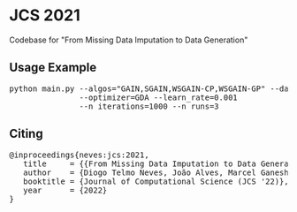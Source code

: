 # JCS 2021
Codebase for "From Missing Data Imputation to Data Generation"

## Usage Example
<pre>
python main.py --algos="GAIN,SGAIN,WSGAIN-CP,WSGAIN-GP" --datasets="iris,yeast" --ampu_rate=0.2 
               --optimizer=GDA --learn_rate=0.001 
               --n_iterations=1000 --n_runs=3
</pre>

## Citing
<pre>
@inproceedings{neves:jcs:2021,
   title     = {{From Missing Data Imputation to Data Generation}},
   author    = {Diogo Telmo Neves, João Alves, Marcel Ganesh Naik, Alberto José Proença, and Fabian Prasser},
   booktitle = {Journal of Computational Science (JCS '22)},
   year      = {2022}
}
</pre>
